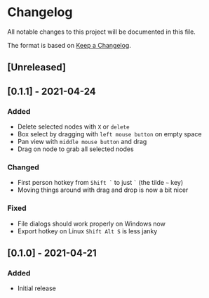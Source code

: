 # Changelog
All notable changes to this project will be documented in this file.

The format is based on [Keep a Changelog](https://keepachangelog.com/en/1.0.0/).

## [Unreleased]

## [0.1.1] - 2021-04-24
### Added
- Delete selected nodes with `X` or `delete`
- Box select by dragging with `left mouse button` on empty space
- Pan view with `middle mouse button` and drag
- Drag on node to grab all selected nodes

### Changed
- First person hotkey from `` Shift ` `` to just `` ` `` (the tilde `~` key)
- Moving things around with drag and drop is now a bit nicer

### Fixed
- File dialogs should work properly on Windows now
- Export hotkey on Linux `Shift Alt S` is less janky

## [0.1.0] - 2021-04-21
### Added
- Initial release
